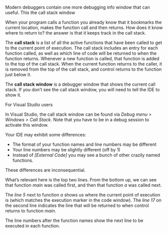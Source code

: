 


Modern debuggers contain one more debugging info window that can useful. This the call stack window


When your program calls a function you already know that it bookmarks the current location, makes the function call and then returns. How does it know where to return to? the answer is that it keeps track in the call stack. 



The **call stack** is a list of all the active functions that have been called to get to the current point of execution. The call stack includes an entry for each function called, as well as which line of code will be returned to when the function returns. Whenever a new function is called, that function is added to the top of the call stack. When the current function returns to the caller, it is removed from the top of the call stack, and control returns to the function just below it.

The **call stack window** is a debugger window that shows the current call stack. If you don’t see the call stack window, you will need to tell the IDE to show it.

For Visual Studio users

In Visual Studio, the call stack window can be found via _Debug menu > Windows > Call Stack_. Note that you have to be in a debug session to activate this window.


Your IDE may exhibit some differences:

- The format of your function names and line numbers may be different
- Your line numbers may be slightly different (off by 1)
- Instead of _[External Code]_ you may see a bunch of other crazily named functions.

These differences are inconsequential.

What’s relevant here is the top two lines. From the bottom up, we can see that function _main_ was called first, and then that function _a_ was called next.

The _line 5_ next to function _a_ shows us where the current point of execution is (which matches the execution marker in the code window). The _line 17_ on the second line indicates the line that will be returned to when control returns to function _main_.


The line numbers after the function names show the next line to be executed in each function.